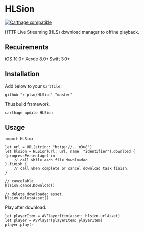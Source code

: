 # HLSion

[![Carthage compatible](https://img.shields.io/badge/Carthage-compatible-4BC51D.svg?style=flat)](https://github.com/Carthage/Carthage)

HTTP Live Streaming (HLS) download manager to offline playback.

## Requirements
iOS 10.0+
Xcode 8.0+
Swift 3.0+

## Installation

Add below to your `Cartfile`.

```
github "r-plsu/HLSion" "master"
```

Thus build framework.

```
carthage update HLSion
```

## Usage

```
import HLSion

let url = URL(string: "https://...m3u8")
let hlsion = HLSion(url: url, name: "identifier").download { (progressPercentage) in
    // call while each file downloaded.
}.finish {
    // call when complete or cancel download task finish.
}

// cancelable.
hlsion.cancelDownload()

// delete downloaded asset.
hlsion.deleteAsset()
```

Play after download.

```
let playerItem = AVPlayerItem(asset: hlsion.urlAsset)
let player = AVPlayer(playerItem: playerItem)
player.play()
```


